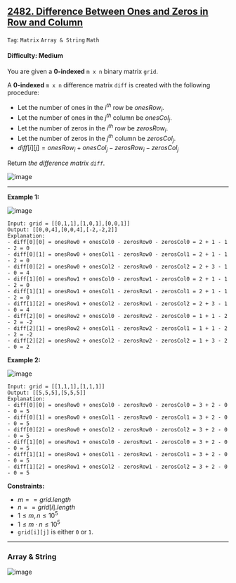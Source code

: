 ## [2482. Difference Between Ones and Zeros in Row and Column](https://leetcode.com/problems/difference-between-ones-and-zeros-in-row-and-column)

```Tag```: ```Matrix``` ```Array & String``` ```Math```

#### Difficulty: Medium

You are given a __0-indexed__ ```m x n``` binary matrix ```grid```.

A __0-indexed__ ```m x n``` difference matrix ```diff``` is created with the following procedure:

- Let the number of ones in the $i^{th}$ row be $onesRow_i$.
- Let the number of ones in the $j^{th}$ column be $onesCol_j$.
- Let the number of zeros in the $i^{th}$ row be $zerosRow_i$.
- Let the number of zeros in the $j^{th}$ column be $zerosCol_j$.
- $diff[i][j] = onesRow_i + onesCol_j - zerosRow_i - zerosCol_j$

Return _the difference matrix ```diff```_.

![image](https://github.com/quananhle/Python/assets/35042430/b6e3d89a-46fc-4e8d-af88-6fd50433111a)

---

__Example 1:__

![image](https://github.com/quananhle/Python/assets/35042430/a8481b52-3922-4afb-ba6a-325139c4181b)
```
Input: grid = [[0,1,1],[1,0,1],[0,0,1]]
Output: [[0,0,4],[0,0,4],[-2,-2,2]]
Explanation:
- diff[0][0] = onesRow0 + onesCol0 - zerosRow0 - zerosCol0 = 2 + 1 - 1 - 2 = 0 
- diff[0][1] = onesRow0 + onesCol1 - zerosRow0 - zerosCol1 = 2 + 1 - 1 - 2 = 0 
- diff[0][2] = onesRow0 + onesCol2 - zerosRow0 - zerosCol2 = 2 + 3 - 1 - 0 = 4 
- diff[1][0] = onesRow1 + onesCol0 - zerosRow1 - zerosCol0 = 2 + 1 - 1 - 2 = 0 
- diff[1][1] = onesRow1 + onesCol1 - zerosRow1 - zerosCol1 = 2 + 1 - 1 - 2 = 0 
- diff[1][2] = onesRow1 + onesCol2 - zerosRow1 - zerosCol2 = 2 + 3 - 1 - 0 = 4 
- diff[2][0] = onesRow2 + onesCol0 - zerosRow2 - zerosCol0 = 1 + 1 - 2 - 2 = -2
- diff[2][1] = onesRow2 + onesCol1 - zerosRow2 - zerosCol1 = 1 + 1 - 2 - 2 = -2
- diff[2][2] = onesRow2 + onesCol2 - zerosRow2 - zerosCol2 = 1 + 3 - 2 - 0 = 2
```

__Example 2:__

![image](https://github.com/quananhle/Python/assets/35042430/64a3fd9c-6b4f-4728-a111-b05039e1f2c0)
```
Input: grid = [[1,1,1],[1,1,1]]
Output: [[5,5,5],[5,5,5]]
Explanation:
- diff[0][0] = onesRow0 + onesCol0 - zerosRow0 - zerosCol0 = 3 + 2 - 0 - 0 = 5
- diff[0][1] = onesRow0 + onesCol1 - zerosRow0 - zerosCol1 = 3 + 2 - 0 - 0 = 5
- diff[0][2] = onesRow0 + onesCol2 - zerosRow0 - zerosCol2 = 3 + 2 - 0 - 0 = 5
- diff[1][0] = onesRow1 + onesCol0 - zerosRow1 - zerosCol0 = 3 + 2 - 0 - 0 = 5
- diff[1][1] = onesRow1 + onesCol1 - zerosRow1 - zerosCol1 = 3 + 2 - 0 - 0 = 5
- diff[1][2] = onesRow1 + onesCol2 - zerosRow1 - zerosCol2 = 3 + 2 - 0 - 0 = 5
```

__Constraints:__

- $m == grid.length$
- $n == grid[i].length$
- $1 \le m, n \le 10^5$
- $1 \le m \cdot n \le 10^5$
- ```grid[i][j]``` is either ```0``` or ```1```.

---

### Array & String

![image](https://github.com/quananhle/Python/assets/35042430/d24a70ca-7852-427c-89bf-2180905cc21a)

```Python

```
